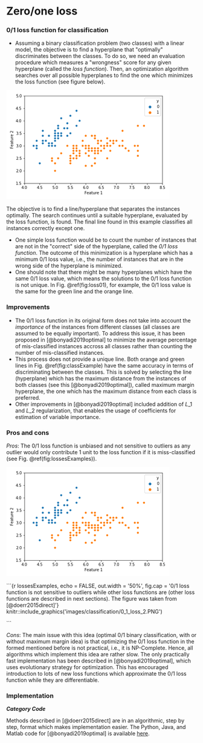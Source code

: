 # Zero/one loss

### 0/1 loss function for classification

* Assuming a binary classification problem \(two classes\) with a linear model, the objective is to find a hyperplane that "optimally" discriminates between the classes. To do so, we need an evaluation procedure which measures a "wrongness" score for any given hyperplane \(called the _loss function_\). Then, an optimization algorithm searches over all possible hyperplanes to find the one which minimizes the loss function \(see figure below\). 

![](../../.gitbook/assets/finding_line_n.gif)

The objective is to find a line/hyperplane that separates the instances optimally. The search continues until a suitable hyperplane, evaluated by the loss function, is found. The final line found in this example classifies all instances correctly except one.

* One simple loss function would be to count the number of instances that are not in the "correct" side of the hyperplane, called the _0/1 loss function_. The outcome of this minimization is a hyperplane which has a minimum 0/1 loss value, i.e., the number of instances that are in the wrong side of the hyperplane is minimized.
* One should note that there might be many hyperplanes which have the same 0/1 loss value, which means the solutions to the 0/1 loss function is not unique. In Fig. \@ref\(fig:loss01\), for example, the 0/1 loss value is the same for the green line and the orange line.

### Improvements

* The 0/1 loss function in its original form does not take into account the _importance_ of the instances from different classes \(all classes are assumed to be equally important\). To address this issue, it has been proposed in \[@bonyadi2019optimal\] to minimize the average percentage of mis-classified instances accross all classes rather than counting the number of mis-classified instances. 
* This process does not provide a unique line. Both orange and green lines in Fig. \@ref\(fig:classExample\) have the same accuracy in terms of discriminating between the classes. This is solved by selecting the line \(hyperplane\) which has the maximum distance from the instances of both classes \(see this \[@bonyadi2019optimal\]\), called maximum margin hyperplane, the one which has the maximum distance from each class is preferred. 
* Other improvements in \[@bonyadi2019optimal\] included addition of $L\_1$ and $L\_2$ regularization, that enables the usage of coefficients for estimation of variable importance.

### Pros and cons

_Pros_: The 0/1 loss function is unbiased and not sensitive to outliers as any outlier would only contribute 1 unit to the loss function if it is miss-classified \(see Fig. \@ref\(fig:lossesExamples\)\).

![The objective is to find a line/hyperplane that separates the instances optimally.The search continues until a suitable hyperplane, evaluated by the loss function, is found. The final line found in this example classifies all instances correctly except one.](../../.gitbook/assets/finding_line_n.gif)











\`\`\`{r lossesExamples, echo = FALSE, out.width = '50%', fig.cap = '0/1 loss function is not sensitive to outliers while other loss functions are \(other loss functions are described in next sections\). The figure was taken from \[@doerr2015direct\]'} knitr::include\_graphics\('images/classification/0\_1\_loss\_2.PNG'\)

\`\`\`

_Cons_: The main issue with this idea \(optimal 0/1 binary classification, with or without maximum margin idea\) is that optimizing the 0/1 loss function in the formed mentioned before is not practical, i.e., it is NP-Complete. Hence, all algorithms which implement this idea are rather slow. The only practically fast implementation has been described in \[@bonyadi2019optimal\], which uses evolutionary strategy for optimization. This has encouraged introduction to lots of new loss functions which approximate the 0/1 loss function while they are differentiable.

### Implementation

_**Category Code**_

Methods described in \[@doerr2015direct\] are in an algorithmic, step by step, format which makes implementation easier. The Python, Java, and Matlab code for \[@bonyadi2019optimal\] is available [here](https://github.com/rezabonyadi/LinearOEC).

